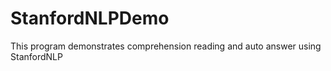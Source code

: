 # StanfordNLPDemo
This program demonstrates comprehension reading and auto answer using StanfordNLP
